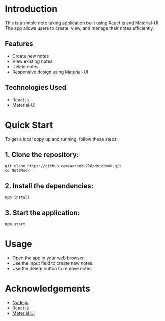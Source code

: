 # Introduction

This is a simple note taking application built using React.js and Material-UI. The app allows users to create, view, and manage their notes efficiently.

## Features

- Create new notes
- View existing notes
- Delete notes
- Responsive design using Material-UI

## Technologies Used

- React.js
- Material-UI

# Quick Start

To get a local copy up and running, follow these steps:

## 1. Clone the repository:
   ```
   git clone https://github.com/AaronYu728/NoteNook.git
   cd NoteNook

   ```

## 2. Install the dependencies:
   ```
   npm install

   ```

## 3. Start the application:
   ```
   npm start

   ```

# Usage
- Open the app in your web browser.
- Use the input field to create new notes.
- Use the delete button to remove notes.

# Acknowledgements

- [Node.js](https://nodejs.org/en) 
- [React.js](https://react.dev/)
- [Material UI](https://mui.com/)

